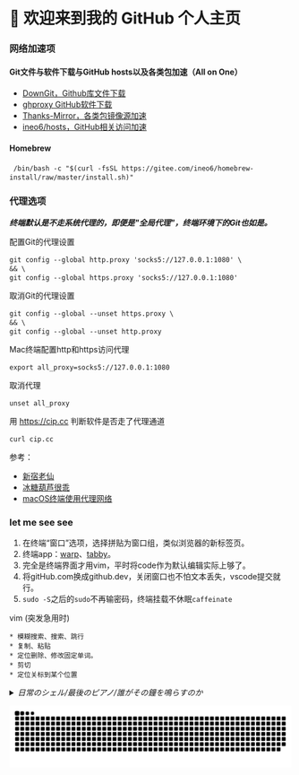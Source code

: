 # 👋 欢迎来到我的 GitHub 个人主页

### 网络加速项

#### Git文件与软件下载与GitHub hosts以及各类包加速（All on One）

* [DownGit，Github库文件下载](https://minhaskamal.github.io/DownGit/#/home)
* [ghproxy GitHub软件下载](https://ghproxy.com)
* [Thanks-Mirror，各类包镜像源加速](https://github.com/eryajf/Thanks-Mirror)
* [ineo6/hosts，GitHub相关访问加速](https://github.com/ineo6/hosts)

#### Homebrew

```
 /bin/bash -c "$(curl -fsSL https://gitee.com/ineo6/homebrew-install/raw/master/install.sh)"
```

### 代理选项

***终端默认是不走系统代理的，即便是"全局代理"，终端环境下的Git也如是。***

配置Git的代理设置

```
git config --global http.proxy 'socks5://127.0.0.1:1080' \
&& \
git config --global https.proxy 'socks5://127.0.0.1:1080'
```

取消Git的代理设置

```
git config --global --unset https.proxy \
&& \
git config --global --unset http.proxy
```

Mac终端配置http和https访问代理

```
export all_proxy=socks5://127.0.0.1:1080
```

取消代理

```
unset all_proxy
```

用 https://cip.cc 判断软件是否走了代理通道

```
curl cip.cc
```

参考：

* [新宿老仙](https://blog.csdn.net/u010693630/article/details/127410392)
* [冰糖葫芦很乖](https://www.cnblogs.com/Galesaur-wcy/p/15947012.html)
* [macOS终端使用代理网络](https://github.com/Qingquan-Li/blog/issues/131)


### let me see see

1. 在终端“窗口”选项，选择拼贴为窗口组，类似浏览器的新标签页。
2. 终端app：[warp](https://www.warp.dev)、[tabby](https://tabby.sh)。
3. 完全是终端界面才用vim，平时将code作为默认编辑实际上够了。
4. 将gitHub.com换成github.dev，关闭窗口也不怕文本丢失，vscode提交就行。
5. `sudo -S`之后的`sudo`不再输密码，终端挂载不休眠`caffeinate`

vim (突发急用时)

```
* 模糊搜索、搜索、跳行
* 复制、粘贴
* 定位删除、修改固定单词。
* 剪切
* 定位关标到某个位置
```


<details><summary><i>日常のシェル/最後のピアノ/誰がその鐘を鳴らすのか </i></summary>

### bash zsh for Mac

#### 查看系统信息

```
brew install neofetch && neofetch
```
#### 原生查看系统信息并简化

* 将指令参数等重命名为`systeminfo`，简化命令字母单词
* `>>` 并写配置文件` ~/.zshrc`永久保存

```
echo "alias systeminfo='system_profiler SPSoftwareDataType SPHardwareDataType'" >> ~/.zshrc
```

#### 对查看IP地址命令进行简化，`ip`

内网

```
echo "alias ip=ipconfig getifaddr en0" >> ~/.zshrc
```

外网

```
curl cip.cc
```

参考：https://www.yundongfang.com/Yun124125.html


#### 查看磁盘空间

```
brew install duf && duf --all
```

#### 查看隐藏文件

```
ls -al
```


#### 简化解除软件门禁指令

保存别名到存档配置文件，已软件签名为例

* ls >> test.txt 定向输入到文件，echo 输入可自动换行
* 配置存档 for Mac，新版为`~/.zshrc`
* 参考：https://blog.csdn.net/weixin_26737625/article/details/108259518

```
echo "alias sign='sudo xattr -d com.apple.quarantine'" >> ~/.zshrc
```

### [Nigate Free-NTFS-for-Mac](https://github.com/hoochanlon/Free-NTFS-for-Mac)

#### 下载文件内容写入到某个位置

参考：https://baijiahao.baidu.com/s?id=1714333474878440110

```
curl https://fastly.jsdelivr.net/gh/hoochanlon/Free-NTFS-for-Mac/nigate.sh > ~/Public/nigate.sh
```
#### 在线执行脚本

* `/bin/bash -c`使用bash执行
* `-fsSL`
  * -f(--fail) — 表示在服务器错误时，阻止一个返回的表示错误原因的 HTML 页面
  * -L(--location) — 参数会让 HTTP 请求跟随服务器的重定向。
  * -S(--show-error) — 指定只输出错误信息，通常与 -s 一起使用。
  * -s(--silent) — 不显示错误和进度信息。
* 参考：https://blog.csdn.net/weixin_46267040/article/details/125370144

```
/bin/bash -c "$(curl -fsSL https://cdn.statically.io/gh/hoochanlon/Free-NTFS-for-Mac/main/nigate.sh)"
```


#### 指令别名与文件软链接

说人话就是把长的命令变成几个字母的单词（别名），文件建立个快捷方式（软链接）

* 文件类型需要用到软链接，不能用别名，别名只适用于命令
* 别名只能生效于本机已存在的文件，curl 那么就用不了了
* macOS创建软链接： https://blog.csdn.net/guokaigdg/article/details/89457317

```
sudo /usr/local/bin ln -s  \
~/Public/nigate.sh nigate.shortcut \
&& echo "alias nigate='bash nigate.shortcut'" >> ~/.zshrc
```


### [GitLab图床搭建](https://gitlab.com/hoochanlon/img-start-2023)

#### 生成 ssh key 并复制密钥内容

```
ssh-keygen -t rsa -b 4096 -C \
"youmail@outlook.com" \
&&  pbcopy <  ~/.ssh/id_rsa.pub

```

#### 测试链接

```
ssh -T git@gitlab.com
```

</details>


<!--

环境变量检测 sh
（python、ruby、node、yarn、xcode、ohmyzsh）

解压

代理

easy- Mac-shell


-->



![ ](https://raw.githubusercontent.com/hoochanlon/hoochanlon/master/assets/github-contribution-grid-snake.svg)
